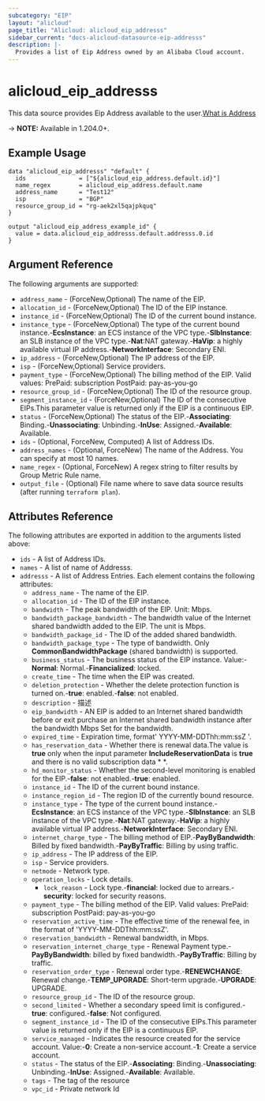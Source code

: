 ```yaml
---
subcategory: "EIP"
layout: "alicloud"
page_title: "Alicloud: alicloud_eip_addresss"
sidebar_current: "docs-alicloud-datasource-eip-addresss"
description: |-
  Provides a list of Eip Address owned by an Alibaba Cloud account.
---
```


# alicloud_eip_addresss

This data source provides Eip Address available to the user.[What is Address](https://www.alibabacloud.com/help/en/)

-> **NOTE:** Available in 1.204.0+.

## Example Usage

```
data "alicloud_eip_addresss" "default" {
  ids               = ["${alicloud_eip_address.default.id}"]
  name_regex        = alicloud_eip_address.default.name
  address_name      = "Test12"
  isp               = "BGP"
  resource_group_id = "rg-aek2xl5qajpkquq"
}

output "alicloud_eip_address_example_id" {
  value = data.alicloud_eip_addresss.default.addresss.0.id
}
```

## Argument Reference

The following arguments are supported:
* `address_name` - (ForceNew,Optional) The name of the EIP.
* `allocation_id` - (ForceNew,Optional) The ID of the EIP instance.
* `instance_id` - (ForceNew,Optional) The ID of the current bound instance.
* `instance_type` - (ForceNew,Optional) The type of the current bound instance.-**EcsInstance**: an ECS instance of the VPC type.-**SlbInstance**: an SLB instance of the VPC type.-**Nat**:NAT gateway.-**HaVip**: a highly available virtual IP address.-**NetworkInterface**: Secondary ENI.
* `ip_address` - (ForceNew,Optional) The IP address of the EIP.
* `isp` - (ForceNew,Optional) Service providers.
* `payment_type` - (ForceNew,Optional) The billing method of the EIP. Valid values:  PrePaid: subscription PostPaid: pay-as-you-go
* `resource_group_id` - (ForceNew,Optional) The ID of the resource group.
* `segment_instance_id` - (ForceNew,Optional) The ID of the consecutive EIPs.This parameter value is returned only if the EIP is a continuous EIP.
* `status` - (ForceNew,Optional) The status of the EIP.-**Associating**: Binding.-**Unassociating**: Unbinding.-**InUse**: Assigned.-**Available**: Available.
* `ids` - (Optional, ForceNew, Computed) A list of Address IDs.
* `address_names` - (Optional, ForceNew) The name of the Address. You can specify at most 10 names.
* `name_regex` - (Optional, ForceNew) A regex string to filter results by Group Metric Rule name.
* `output_file` - (Optional) File name where to save data source results (after running `terraform plan`).


## Attributes Reference

The following attributes are exported in addition to the arguments listed above:
* `ids` - A list of Address IDs.
* `names` - A list of name of Addresss.
* `addresss` - A list of Address Entries. Each element contains the following attributes:
  * `address_name` - The name of the EIP.
  * `allocation_id` - The ID of the EIP instance.
  * `bandwidth` - The peak bandwidth of the EIP. Unit: Mbps.
  * `bandwidth_package_bandwidth` - The bandwidth value of the Internet shared bandwidth added to the EIP. The unit is Mbps.
  * `bandwidth_package_id` - The ID of the added shared bandwidth.
  * `bandwidth_package_type` - The type of bandwidth. Only **CommonBandwidthPackage** (shared bandwidth) is supported.
  * `business_status` - The business status of the EIP instance. Value:-**Normal**: Normal.-**Financialized**: locked.
  * `create_time` - The time when the EIP was created.
  * `deletion_protection` - Whether the delete protection function is turned on.-**true**: enabled.-**false**: not enabled.
  * `description` - 描述
  * `eip_bandwidth` - AN EIP is added to an Internet shared bandwidth before or exit purchase an Internet shared bandwidth instance after the bandwidth Mbps Set for the bandwidth.
  * `expired_time` - Expiration time, format' YYYY-MM-DDThh:mm:ssZ '.
  * `has_reservation_data` - Whether there is renewal data.The value is **true** only when the input parameter **IncludeReservationData** is **true** and there is no valid subscription data * *.
  * `hd_monitor_status` - Whether the second-level monitoring is enabled for the EIP.-**false**: not enabled.-**true**: enabled.
  * `instance_id` - The ID of the current bound instance.
  * `instance_region_id` - The region ID of the currently bound resource.
  * `instance_type` - The type of the current bound instance.-**EcsInstance**: an ECS instance of the VPC type.-**SlbInstance**: an SLB instance of the VPC type.-**Nat**:NAT gateway.-**HaVip**: a highly available virtual IP address.-**NetworkInterface**: Secondary ENI.
  * `internet_charge_type` - The billing method of EIP.-**PayByBandwidth**: Billed by fixed bandwidth.-**PayByTraffic**: Billing by using traffic.
  * `ip_address` - The IP address of the EIP.
  * `isp` - Service providers.
  * `netmode` - Network type.
  * `operation_locks` - Lock details.
    * `lock_reason` - Lock type.-**financial**: locked due to arrears.-**security**: locked for security reasons.
  * `payment_type` - The billing method of the EIP. Valid values:  PrePaid: subscription PostPaid: pay-as-you-go
  * `reservation_active_time` - The effective time of the renewal fee, in the format of 'YYYY-MM-DDThh:mm:ssZ'.
  * `reservation_bandwidth` - Renewal bandwidth, in Mbps.
  * `reservation_internet_charge_type` - Renewal Payment type.-**PayByBandwidth**: billed by fixed bandwidth.-**PayByTraffic**: Billing by traffic.
  * `reservation_order_type` - Renewal order type.-**RENEWCHANGE**: Renewal change.-**TEMP_UPGRADE**: Short-term upgrade.-**UPGRADE**: UPGRADE.
  * `resource_group_id` - The ID of the resource group.
  * `second_limited` - Whether a secondary speed limit is configured.-**true**: configured.-**false**: Not configured.
  * `segment_instance_id` - The ID of the consecutive EIPs.This parameter value is returned only if the EIP is a continuous EIP.
  * `service_managed` - Indicates the resource created for the service account. Value:-**0**: Create a non-service account.-**1**: Create a service account.
  * `status` - The status of the EIP.-**Associating**: Binding.-**Unassociating**: Unbinding.-**InUse**: Assigned.-**Available**: Available.
  * `tags` - The tag of the resource
  * `vpc_id` - Private network Id
